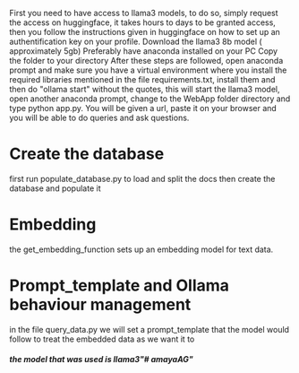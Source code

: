 First you need to have access to llama3 models, to do so, simply request the access on huggingface, it takes hours to days to be granted access, then you follow the instructions given in huggingface on how to set up an authentification key on your profile.
Download the llama3 8b model ( approximately 5gb)
Preferably have anaconda installed on your PC
Copy the folder to your directory
After these steps are followed, open anaconda prompt and make sure you have a virtual environment where you install the required libraries mentioned in the file requirements.txt, install them and then do "ollama start" without the quotes, this will start the llama3 model, open another anaconda prompt, change to the WebApp folder directory and type python app.py. You will be given a url, paste it on your browser and you will be able to do queries and ask questions. 
# Create the database
first run populate_database.py to load and split the docs then create the database and populate it 
# Embedding 
the get_embedding_function sets up an embedding model for text data.
#  Prompt_template and Ollama behaviour management
in the file query_data.py we will set a prompt_template that the model would follow to treat the embedded data as we want it to


##### the model that was used is llama3"# amayaAG" 
